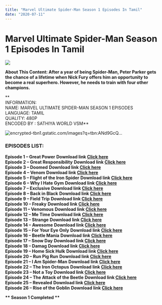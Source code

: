 ```yaml
---
title: "Marvel Ultimate Spider-Man Season 1 Episodes In Tamil"
date: "2020-07-11"
---
```


# Marvel Ultimate Spider-Man Season 1 Episodes In Tamil

[![](https://1.bp.blogspot.com/-iFBmdWceoiM/XwlwlsbcopI/AAAAAAAAB3w/t5ytkZaui9AJyDv2o6GLzRzrzjzI4PKMACLcBGAsYHQ/w400-h244/unnamed.jpg)](https://1.bp.blogspot.com/-iFBmdWceoiM/XwlwlsbcopI/AAAAAAAAB3w/t5ytkZaui9AJyDv2o6GLzRzrzjzI4PKMACLcBGAsYHQ/s512/unnamed.jpg)

**About This Content: After a year of being Spider-Man, Peter Parker gets the chance of a lifetime when Nick Fury offers him an opportunity to become a real superhero. However, he needs to train with four other champions.**

**  
INFORMATION:  
NAME: MARVEL ULTIMATE SPIDER-MAN SEASON 1 EPISODES  
LANGUAGE: TAMIL  
QUALITY: 480P  
ENCODED BY : SATHIYA WORLD VSM**

![encrypted-tbn1.gstatic.com/images?q=tbn:ANd9GcQ...](https://encrypted-tbn1.gstatic.com/images?q=tbn:ANd9GcQcUmFRrA82OF5MEGnq8ltB4-C8b0yyAFcmonC6Tq4HThQwLQXw)

### **EPISODES LIST:**

**Episode 1 – Great Power** **Download link [Click here](https://mydomainscan.com/MrO1j)**   
**Episode 2 – Great Responsibility** ****Download link [Click here](https://mydomainscan.com/DlVYA6pC)****  
**Episode 3 – Doomed** ****Download link [Click here](https://mydomainscan.com/7APdRApV)****  
**Episode 4 – Venom** **Download link [Click here](https://mydomainscan.com/zSzbNG)**   
**Episode 5 – Flight of the Iron Spider** ****Download link [Click here](https://mydomainscan.com/ee7u)****  
**Episode 6 – Why I Hate Gym** ****Download link [Click here](https://mydomainscan.com/TxeX)****  
**Episode 7 – Exclusive** **Download link [Click here](https://mydomainscan.com/FC61LR)**   
**Episode 8 – Back in Black** **Download link [Click here](https://mydomainscan.com/SCILH)**   
**Episode 9 – Field Trip** **Download link [Click here](https://mydomainscan.com/EYGP9H)**   
**Episode 10 – Freaky** ****Download link [Click here](https://mydomainscan.com/nQu1j)****  
**Episode 11 – Venomous** **Download link [Click here](https://mydomainscan.com/VQDRyDfD)**   
**Episode 12 – Me Time** ****Download link [Click here](https://mydomainscan.com/ro3dPOY)****  
**Episode 13 – Strange** ****Download link [Click here](https://mydomainscan.com/JHk0q4sH)****  
**Episode 14 – Awesome** ****Download link [Click here](https://mydomainscan.com/BBVsE)****  
**Episode 15 – For Your Eye Only** **Download link [Click here](https://mydomainscan.com/E6TCJQQ)**   
**Episode 16 – Beetle Mania** ****Download link [Click here](https://mydomainscan.com/F2rO5uQ)****  
**Episode 17 – Snow Day** **Download link [Click here](https://mydomainscan.com/zwrK9v)**   
**Episode 18 – Damag** **Download link [Click here](https://mydomainscan.com/Y1U7ix)**   
**Episode 19 – Home Sick Hulk** ****Download link [Click here](https://mydomainscan.com/lTH9tHe)****  
**Episode 20 – Run Pig Run** **Download link [Click here](https://mydomainscan.com/69NoaniQ)**   
**Episode 21 – I Am Spider-Man** ****Download link [Click here](https://mydomainscan.com/eJz7)****  
**Episode 22 – The Iron Octopus** ****Download link [Click here](https://mydomainscan.com/T7V4F)****  
**Episode 23 – Not a Toy** ****Download link [Click here](https://mydomainscan.com/380dWr)****  
**Episode 24 – The Attack of the Beetle** ****Download link [Click here](https://mydomainscan.com/ezIIDAsy)****  
**Episode 25 – Revealed** **Download link [Click here](https://www.blogger.com/here{c48f4630022c0d57354920639953d21a0626fbbe35cb91b826b45669a52e752e}20https://gplinks.in/full?api=113d7fbf81ee2ab7112e0b06e0bc26c5b1765e4a&url=aHR0cHM6Ly91YmVzdC1teS5zaGFyZXBvaW50LmNvbS86djovZy9wZXJzb25hbC9zajM3a3BrZDhfb25lZHJpdmVfcmVhZG1haWxfbmV0L0VidTZZNkc2NXBWRXRfbjI4bTRYZEdRQnFra0VocldCMFRzM1VqS25rbms5a0E/ZT1ucHVYWDQ=&type=2)**   
**Episode 26 – Rise of the Goblin** ****Download link [Click here](https://gplinks.in/full?api=113d7fbf81ee2ab7112e0b06e0bc26c5b1765e4a&url=aHR0cHM6Ly9zaGFyZXIucHcvZmlsZS9oTmZMT0pOdmFaaw==&type=2)****

**\*\* Season 1 Completed \*\***
